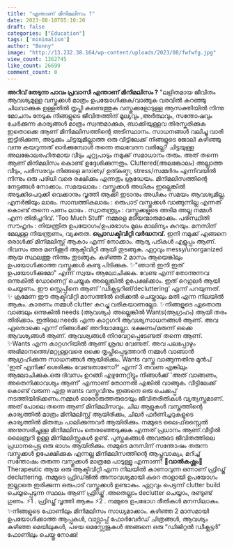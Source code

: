 ```yaml
---
title: "എന്താണ് മിനിമലിസം ?"
date: 2023-08-10T05:10:20
draft: false
categories: ["Education"]
tags: ['minimalism']
author: "Bonny"
image: "http://13.232.38.164/wp-content/uploads/2023/08/fwfwfg.jpg"
view_count: 1362745
like_count: 26699
comment_count: 0
---
```


**അറിവ് തേടുന്ന പാവം പ്രവാസി** **എന്താണ് മിനിമലിസം ?** "ലളിതമായ ജീവിതം ആവശ്യമുള്ള വസ്തുക്കൾ മാത്രം ഉപയോഗിക്കുക/വാങ്ങുക വരവിൽ കുറഞ്ഞു ചിലവാക്കുക ഉള്ളതിൽ തൃപ്തി കണ്ടെത്തുക വസ്തുക്കളോടുള്ള ആസക്തിയിൽ നിന്നു മോചനം നേടുക നിങ്ങളുടെ ജീവിതത്തിന് മൂല്യവും ,അർത്ഥവും, സന്തോഷവും ചേർക്കുന്ന കാര്യങ്ങൾ മാത്രം സ്വന്തമാക്കുക, ബാക്കിയുള്ളവ തിരസ്കരിക്കുക ഇതൊക്കെ ആണ് മിനിമലിസത്തിന്റെ അടിസ്ഥാനം. സാധനങ്ങൾ വലിച്ചു വാരി ഇട്ടിരിക്കുന്ന, അടുക്കും ചിട്ടയുമില്ലാത്ത ഒരു വീട്ടിലേക്ക് നിങ്ങളുടെ ജോലി കഴിഞ്ഞു വന്നു കയറുന്നത് ഓർക്കുമ്പോൾ തന്നെ തലവേദന വരില്ലേ? ചിട്ടയുള്ള അലങ്കോലരഹിതമായ വീടും ചുറ്റുപാടും നമുക്ക് സമാധാനം തരും. അത് തന്നെ ആണ് മിനിമലിസം കൊണ്ട് ഉദ്ദേശിക്കുന്നതും. Cluttered(അലങ്കോലം) അല്ലാത്ത വീടും, പരിസരവും നിങ്ങളെ anxiety/ ഉത്കണ്ഠ, stress/സമ്മർദം എന്നിവയിൽ നിന്നും ഒരു പരിധി വരെ രക്ഷിക്കും എന്നതും ശ്രദ്ധേയം. മിനിമലിസത്തിന്റെ നേട്ടങ്ങൾ നോക്കാം. സമയലാഭം : വസ്തുക്കൾ അധികം ഇല്ലെങ്കിൽ അടുക്കിപെറുക്കി വെക്കാനും വൃത്തി ആക്കി ഇടാനും അധികം സമയം ആവശ്യമില്ല. എനർജിയും ലാഭം. സാമ്പത്തികലാഭം : ഒരുപാട് വസ്തുക്കൾ വാങ്ങുന്നില്ല എന്നത് കൊണ്ട് തന്നെ പണം ലാഭം . സ്വാതന്ത്ര്യം : വസ്തുക്കളുടെ അടിമ അല്ല നമ്മൾ എന്ന തിരിച്ചറിവ്. 'Too Much Stuff' നമ്മളെ മടിയന്മാരുമാക്കും. പരിസ്ഥിതി സൗഹൃദം : നിയന്ത്രിത ഉപയോഗം/ഉപഭോഗം മൂലം മാലിന്യം കുറയും. മനസിന്‌ മേലുള്ള നിയന്ത്രണം, വ്യക്തത. **[](http://13.232.38.164/wp-content/uploads/2023/08/fwfwfg.jpg)പ്രൊഡക്ടിവിറ്റി വർദ്ധനവ്.** ഇനി നമുക്ക് എങ്ങനെ ഒരാൾക്ക് മിനിമലിസ്റ്റ് ആകാം എന്ന് നോക്കാം. ആദ്യ പടികൾ എളുപ്പം ആണ്. ദിവസം അര മണിക്കൂർ ആക്ടിവിറ്റി ആയി തുടങ്ങുക. ഏറ്റവും messy/unorganized ആയ സ്ഥലത്തു നിന്നും തുടങ്ങുക. കഴിഞ്ഞ 2 മാസം ആയെങ്കിലും ഉപയോഗിക്കാത്ത വസ്തുക്കൾ കണ്ടു പിടിക്കുക. ✨"ഞാൻ ഇനി ഇത് ഉപയോഗിക്കുമോ" എന്ന് സ്വയം ആലോചിക്കുക. വേണ്ട എന്ന് തോന്നുന്നവ ഒന്നുകിൽ ഡോണെറ്റ് ചെയ്യുക അല്ലെങ്കിൽ ഉപേക്ഷിക്കാം. ഇത് റെഗുലർ ആയി ചെയ്യണം. ഈ സ്റ്റെപ്പിനെ ആണ് 'ഡിക്ലട്ടറിങ്/decluttering' എന്ന് പറയുന്നത്. ✨ ക്രമേണ ഈ ആക്ടിവിറ്റി മാസത്തിൽ ഒരിക്കൽ ചെയ്താലും മതി എന്ന നിലയിൽ ആകും. കാരണം നമ്മൾ clutter കുറച്ചു വരികയാണല്ലോ. ✨നിങ്ങളുടെ ഏതൊരു വാങ്ങലും ഒന്നുകിൽ needs (ആവശ്യം) അല്ലെങ്കിൽ Wants(ആഗ്രഹം) ആയി തരം തിരിക്കാം. ഇതിലെ needs എന്ന കാറ്റഗറി ആവശ്യസാധനങ്ങൾ ആണ്. അവ ഏതൊക്കെ എന്ന് നിങ്ങൾക്ക് അറിയാമല്ലോ. ഭക്ഷണം/മരുന്ന് ഒക്കെ ആവശ്യങ്ങൾ ആണ്. ആവശ്യങ്ങൾ നിറവേറ്റപ്പെടേണ്ടത് തന്നെ ആണ്. ✨Wants എന്ന കാറ്റഗറിയിൽ ആണ് ശ്രദ്ധ വേണ്ടത്. അവ പലപ്പോഴും അഭിമാനത്തെ/മറ്റുള്ളവരെ ഒക്കെ തൃപ്തിപ്പെടുത്താൻ നമ്മൾ വാങ്ങാൻ ആഗ്രഹിക്കുന്ന സാധനങ്ങൾ ആയിരിക്കും. Wants വസ്തു വാങ്ങുന്നതിനു മുൻപ് 'ഇത് എനിക്ക് ശെരിക്കും വേണ്ടതാണോ?' എന്ന് 3 തവണ എങ്കിലും ആലോചിക്കുക.ഒരു ദിവസം ഉറങ്ങി എഴുന്നേറ്റിട്ടും നിങ്ങൾക്ക് 'അത് വാങ്ങണം, അതെനിക്കാവശ്യം ആണ്' എന്നാണ് തോന്നൽ എങ്കിൽ വാങ്ങുക. വീട്ടിലേക്ക് കൊണ്ട് വരുന്ന ഏതു wants വസ്തുവിനും ഇങ്ങനെ ഒരു ചെക്കപ്പ് നടത്തിയിരിക്കണം.നമ്മൾ ഓരോരുത്തരുടെയും ജീവിതരീതികൾ വ്യത്യസ്തമാണ്. അത് പോലെ തന്നെ ആണ് മിനിമലിസവും. ചില ആളുകൾ വസ്ത്രത്തിന്റെ കാര്യത്തിൽ മാത്രം മിനിമലിസ്റ്റ് ആയിരിക്കും, ചിലർ ഫർണിച്ചറുകളുടെ കാര്യത്തിൽ മിതത്വം പാലിക്കുന്നവർ ആയിരിക്കും. നമ്മുടെ ലൈഫ്‌സ്റ്റൈൽ അനുസരിച്ചുള്ള മിനിമലിസം തെരഞ്ഞെടുക്കുക എന്നത് പ്രധാനം ആണ്.വീട്ടിൽ ലൈബ്രറി ഉള്ള മിനിമലിസ്റ്റുകൾ ഉണ്ട്. പുസ്തകങ്ങൾ അവരുടെ ജീവിതത്തിലെ പ്രധാനപ്പെട്ട ഒരു ഭാഗം ആയിരിക്കും. നമ്മുടെ മനസിന് സന്തോഷം തരുന്ന വസ്തുക്കൾ ഉപേക്ഷിക്കുക എന്നല്ല മിനിമലിസത്തിന്റെ ആപ്തവാക്യം, മറിച്ച് സന്തോഷം തരുന്ന വസ്തുക്കൾ മാത്രമേ പാടുള്ളു എന്നാണ്! **💢വാൽകഷ്ണം💢** Therapeutic ആയ ഒരു ആക്ടിവിറ്റി എന്ന നിലയിൽ കാണാവുന്ന ഒന്നാണ് ഫ്രിഡ്ജ് decluttering. നമ്മുടെ ഫ്രിഡ്‌ജിൽ അനാവശ്യമായി കുറെ നാളായി ഉപയോഗം ഇല്ലാതെ ഇരിക്കുന്ന ഒരുപാട് വസ്തുക്കൾ ഉണ്ടാകും. ഏറ്റവും പെട്ടന്ന് clutter build ചെയ്യപ്പെടുന്ന സ്ഥലം ആണ് ഫ്രിഡ്ജ് .അതെല്ലാം declutter ചെയ്യാം, രണ്ടുണ്ട് ഗുണം. ⚡1 . ഫ്രിഡ്ജ് വൃത്തി ആകും ⚡2 . നമ്മുടെ ഉപഭോഗ രീതികൾ മനസിലാകും. ✨നിങ്ങളുടെ ഫോണിലും മിനിമലിസം സാധ്യമാക്കാം. കഴിഞ്ഞ 2 മാസമായി ഉപയോഗിക്കാത്ത ആപ്പുകൾ, വാട്സാപ്പ്‌ ഫോർവേർഡ്‌ ചിത്രങ്ങൾ, ആവശ്യം കഴിഞ്ഞ മെയിലുകൾ, പഴയ മെസ്സേജുകൾ അങ്ങനെ ഒരു “ഡിജിറ്റൽ ഡീക്ലട്ടർ” ഫോണിലും ചെയ്തു നോക്കു! 
